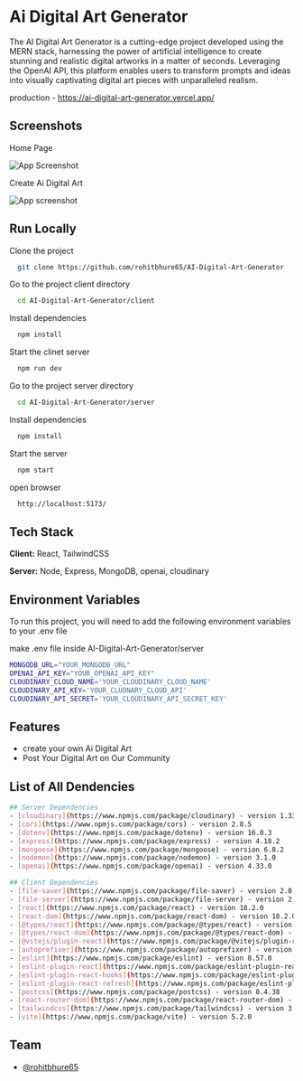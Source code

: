 
# Ai Digital Art Generator

The AI Digital Art Generator is a cutting-edge project developed using the MERN stack, harnessing the power of artificial intelligence to create stunning and realistic digital artworks in a matter of seconds. Leveraging the OpenAI API, this platform enables users to transform prompts and ideas into visually captivating digital art pieces with unparalleled realism.

production - https://ai-digital-art-generator.vercel.app/

## Screenshots

Home Page

![App Screenshot](https://res.cloudinary.com/dmuwerefm/image/upload/v1712476127/qug3jhzmmuusqul98ov3.png)

Create Ai Digital Art

![App screenshot](https://res.cloudinary.com/dmuwerefm/image/upload/v1712475351/klsupjlvbeehrk4q5yyi.png)


## Run Locally

Clone the project

```bash
  git clone https://github.com/rohitbhure65/AI-Digital-Art-Generator
```

Go to the project client directory

```bash
  cd AI-Digital-Art-Generator/client
```

Install dependencies

```bash
  npm install
```


Start the clinet server

```bash
  npm run dev
```

Go to the project server directory

```bash
  cd AI-Digital-Art-Generator/server
```

Install dependencies

```bash
  npm install
```

Start the server

```bash
  npm start
```

open browser

```bash
  http://localhost:5173/
```


## Tech Stack

**Client:** React, TailwindCSS

**Server:** Node, Express, MongoDB, openai, cloudinary


## Environment Variables

To run this project, you will need to add the following environment variables to your .env file

make .env file inside AI-Digital-Art-Generator/server

```bash
MONGODB_URL="YOUR_MONGODB_URL"
OPENAI_API_KEY="YOUR_OPENAI_API_KEY"
CLOUDINARY_CLOUD_NAME='YOUR_CLOUDINARY_CLOUD_NAME'
CLOUDINARY_API_KEY='YOUR_CLUDNARY_CLOUD_API'
CLOUDINARY_API_SECRET='YOUR_CLOUDINARY_API_SECRET_KEY'
```
## Features

- create your own Ai Digital Art
- Post Your Digital Art on Our Community


## List of All Dendencies

```bash
## Server Dependencies
- [cloudinary](https://www.npmjs.com/package/cloudinary) - version 1.33.0
- [cors](https://www.npmjs.com/package/cors) - version 2.8.5
- [dotenv](https://www.npmjs.com/package/dotenv) - version 16.0.3
- [express](https://www.npmjs.com/package/express) - version 4.18.2
- [mongoose](https://www.npmjs.com/package/mongoose) - version 6.8.2
- [nodemon](https://www.npmjs.com/package/nodemon) - version 3.1.0
- [openai](https://www.npmjs.com/package/openai) - version 4.33.0

## Client Dependencies
- [file-saver](https://www.npmjs.com/package/file-saver) - version 2.0.5
- [file-server](https://www.npmjs.com/package/file-server) - version 2.2.1
- [react](https://www.npmjs.com/package/react) - version 18.2.0
- [react-dom](https://www.npmjs.com/package/react-dom) - version 18.2.0
- [@types/react](https://www.npmjs.com/package/@types/react) - version 18.2.66
- [@types/react-dom](https://www.npmjs.com/package/@types/react-dom) - version 18.2.22
- [@vitejs/plugin-react](https://www.npmjs.com/package/@vitejs/plugin-react) - version 4.2.1
- [autoprefixer](https://www.npmjs.com/package/autoprefixer) - version 10.4.19
- [eslint](https://www.npmjs.com/package/eslint) - version 8.57.0
- [eslint-plugin-react](https://www.npmjs.com/package/eslint-plugin-react) - version 7.34.1
- [eslint-plugin-react-hooks](https://www.npmjs.com/package/eslint-plugin-react-hooks) - version 4.6.0
- [eslint-plugin-react-refresh](https://www.npmjs.com/package/eslint-plugin-react-refresh) - version 0.4.6
- [postcss](https://www.npmjs.com/package/postcss) - version 8.4.38
- [react-router-dom](https://www.npmjs.com/package/react-router-dom) - version 6.22.3
- [tailwindcss](https://www.npmjs.com/package/tailwindcss) - version 3.4.3
- [vite](https://www.npmjs.com/package/vite) - version 5.2.0

```


## Team

- [@rohitbhure65](https://www.github.com/rohitbhure65)
